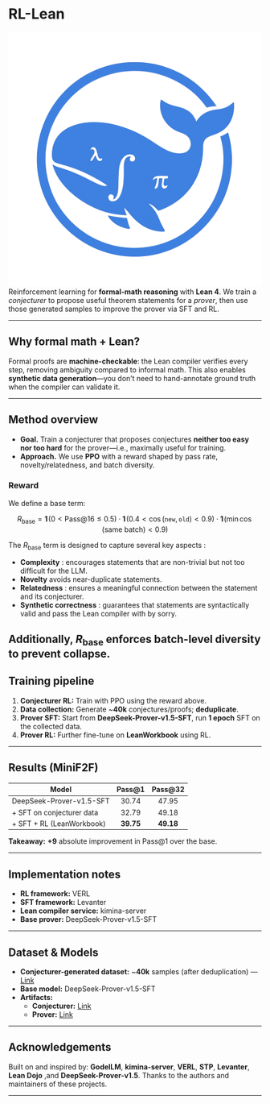 # RL-Lean
![Alt text](photo.png)
Reinforcement learning for **formal-math reasoning** with **Lean 4**.
We train a *conjecturer* to propose useful theorem statements for a *prover*, then use those generated samples to improve the prover via SFT and RL.

---

## Why formal math + Lean?

Formal proofs are **machine-checkable**: the Lean compiler verifies every step, removing ambiguity compared to informal math. This also enables **synthetic data generation**—you don’t need to hand-annotate ground truth when the compiler can validate it.

---

## Method overview

* **Goal.** Train a conjecturer that proposes conjectures **neither too easy nor too hard** for the prover—i.e., maximally useful for training.
* **Approach.** We use **PPO** with a reward shaped by pass rate, novelty/relatedness, and batch diversity.

### Reward 

We define a base term:

$$
R_{\text{base}}
= \mathbf{1}\!\left(0 < \text{Pass@16} \le 0.5\right)
\cdot \mathbf{1}\!\left(0.4 < \cos(\texttt{new}, \texttt{old}) < 0.9\right)
\cdot \mathbf{1}\!\left(\min \cos(\text{same batch}) < 0.9\right)
$$

The $R_{\text{base}}$ term is designed to capture several key aspects :

* **Complexity** : encourages statements that are non-trivial but not too difficult for the LLM.
* **Novelty** avoids near-duplicate statements.
* **Relatedness** : ensures a meaningful connection between the statement and its conjecturer.
* **Synthetic correctness** : guarantees that statements are syntactically valid and pass the Lean compiler with by sorry.

Additionally, $R_{\text{base}}$ enforces batch-level diversity to prevent collapse. 
---

## Training pipeline

1. **Conjecturer RL:** Train with PPO using the reward above.
2. **Data collection:** Generate \~**40k** conjectures/proofs; **deduplicate**.
3. **Prover SFT:** Start from **DeepSeek-Prover-v1.5-SFT**, run **1 epoch** SFT on the collected data.
4. **Prover RL:** Further fine-tune on **LeanWorkbook** using RL.

---

## Results (MiniF2F)

| Model                     |  Pass\@1  | Pass\@32 |
| ------------------------- | :-------: | :------: |
| DeepSeek-Prover-v1.5-SFT  |   30.74   |   47.95  |
| + SFT on conjecturer data |   32.79   |   49.18  |
| + SFT + RL (LeanWorkbook) | **39.75** |   **49.18**  |

**Takeaway:** **+9** absolute improvement in Pass\@1 over the base.

---

## Implementation notes

* **RL framework:** VERL
* **SFT framework:** Levanter
* **Lean compiler service:** kimina-server
* **Base prover:** DeepSeek-Prover-v1.5-SFT

---

## Dataset & Models

* **Conjecturer-generated dataset:** ~**40k** samples (after deduplication) — [Link](https://huggingface.co/datasets/Slim205/Lean_conjecturer_data_v01)  
* **Base model:** DeepSeek-Prover-v1.5-SFT  
* **Artifacts:**  
  * **Conjecturer:** [Link](https://huggingface.co/Slim205/Lean_conjecturer_v1)  
  * **Prover:** [Link](https://huggingface.co/Slim205/Lean_prover_v1)  

---

## Acknowledgements

Built on and inspired by: **GodelLM**, **kimina-server**, **VERL**, **STP**, **Levanter**, **Lean Dojo** ,and **DeepSeek-Prover-v1.5**. Thanks to the authors and maintainers of these projects.

---


